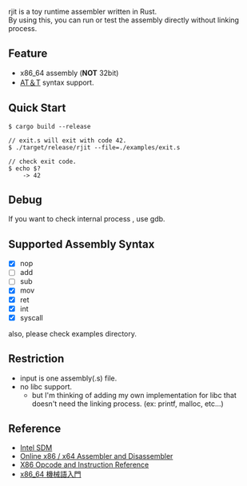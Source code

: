 rjit is a toy runtime assembler written in Rust.  
By using this, you can run or test the assembly directly without linking process.

## Feature
* x86_64 assembly (**NOT** 32bit)
* [AT＆T](https://csiflabs.cs.ucdavis.edu/~ssdavis/50/att-syntax.htm) syntax support.


## Quick Start
```
$ cargo build --release

// exit.s will exit with code 42.
$ ./target/release/rjit --file=./examples/exit.s

// check exit code.
$ echo $?
    -> 42
```


## Debug
If you want to check internal process , use gdb.

## Supported Assembly Syntax
- [x] nop
- [ ] add
- [ ] sub
- [x] mov
- [x] ret
- [x] int
- [x] syscall

also, please check examples directory.

## Restriction
* input is one assembly(.s) file.
* no libc support.
  * but I'm thinking of adding my own implementation for libc that doesn't need the linking process. (ex: printf, malloc, etc...)


## Reference
* [Intel SDM](https://www.intel.com/content/dam/www/public/us/en/documents/manuals/64-ia-32-architectures-software-developer-instruction-set-reference-manual-325383.pdf)
* [Online x86 / x64 Assembler and Disassembler](https://defuse.ca/online-x86-assembler.htm)
* [X86 Opcode and Instruction Reference](http://ref.x86asm.net/coder64.html)
* [x86_64 機械語入門](https://tanakamura.github.io/pllp/docs/x8664_language.html)